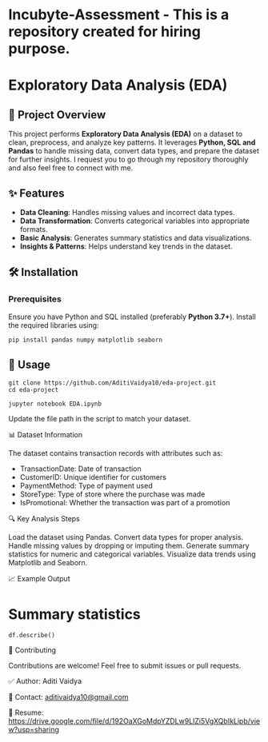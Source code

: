 # Incubyte-Assessment - This is a repository created for hiring purpose.

# Exploratory Data Analysis (EDA)

## 📌 Project Overview

This project performs **Exploratory Data Analysis (EDA)** on a dataset to clean, preprocess, and analyze key patterns. It leverages **Python, SQL and Pandas** to handle missing data, convert data types, and prepare the dataset for further insights. I request you to go through my repository thoroughly and also feel free to connect with me.

## ✨ Features

- **Data Cleaning**: Handles missing values and incorrect data types.
- **Data Transformation**: Converts categorical variables into appropriate formats.
- **Basic Analysis**: Generates summary statistics and data visualizations.
- **Insights & Patterns**: Helps understand key trends in the dataset.

## 🛠️ Installation

### Prerequisites

Ensure you have Python and SQL installed (preferably **Python 3.7+**). Install the required libraries using:

```bash
pip install pandas numpy matplotlib seaborn
```

## 🚀 Usage

```Clone this repository:
git clone https://github.com/AditiVaidya10/eda-project.git
cd eda-project
```

```Run the Jupyter Notebook:
jupyter notebook EDA.ipynb
```
Update the file path in the script to match your dataset.

📊 Dataset Information

The dataset contains transaction records with attributes such as:
 - TransactionDate: Date of transaction
 - CustomerID: Unique identifier for customers
 - PaymentMethod: Type of payment used
 - StoreType: Type of store where the purchase was made
 - IsPromotional: Whether the transaction was part of a promotion

🔍 Key Analysis Steps

Load the dataset using Pandas.
Convert data types for proper analysis.
Handle missing values by dropping or imputing them.
Generate summary statistics for numeric and categorical variables.
Visualize data trends using Matplotlib and Seaborn.

📈 Example Output

# Summary statistics
```
df.describe()
```

🤝 Contributing

Contributions are welcome! Feel free to submit issues or pull requests.


✅ Author: Aditi Vaidya

📧 Contact: aditivaidya10@gmail.com

📄 Resume: https://drive.google.com/file/d/192OaXGoMdpYZDLw9LlZi5VgXQbIkLipb/view?usp=sharing
